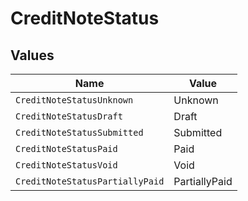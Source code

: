 # CreditNoteStatus


## Values

| Name                            | Value                           |
| ------------------------------- | ------------------------------- |
| `CreditNoteStatusUnknown`       | Unknown                         |
| `CreditNoteStatusDraft`         | Draft                           |
| `CreditNoteStatusSubmitted`     | Submitted                       |
| `CreditNoteStatusPaid`          | Paid                            |
| `CreditNoteStatusVoid`          | Void                            |
| `CreditNoteStatusPartiallyPaid` | PartiallyPaid                   |